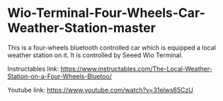 # Wio-Terminal-Four-Wheels-Car-Weather-Station-master
This is a four-wheels bluetooth controlled car which is equipped a local weather station on it.
It is controlled by Seeed Wio Terminal.

Instructables link: https://www.instructables.com/The-Local-Weather-Station-on-a-Four-Wheels-Bluetoo/

Youtube link: https://www.youtube.com/watch?v=31elws65CzU
